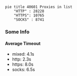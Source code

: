 
```mermaid
pie title 40601 Proxies in list
    "HTTP" : 28228
    "HTTPS": 10765
    "SOCKS" : 8741
```

### Some Info
#### Average Timeout

- mixed: 4.1s
- http: 2.3s
- https: 8.0s
- socks: 6.5s